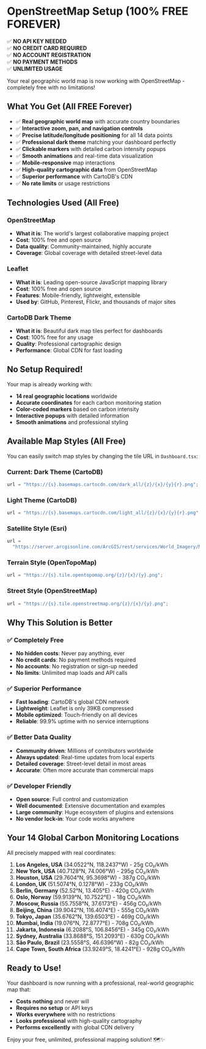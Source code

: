 # OpenStreetMap Setup (100% FREE FOREVER)

✅ **NO API KEY NEEDED**  
✅ **NO CREDIT CARD REQUIRED**  
✅ **NO ACCOUNT REGISTRATION**  
✅ **NO PAYMENT METHODS**  
✅ **UNLIMITED USAGE**

Your real geographic world map is now working with OpenStreetMap - completely free with no limitations!

## What You Get (All FREE Forever)

- ✅ **Real geographic world map** with accurate country boundaries
- ✅ **Interactive zoom, pan, and navigation controls**
- ✅ **Precise latitude/longitude positioning** for all 14 data points
- ✅ **Professional dark theme** matching your dashboard perfectly
- ✅ **Clickable markers** with detailed carbon intensity popups
- ✅ **Smooth animations** and real-time data visualization
- ✅ **Mobile-responsive** map interactions
- ✅ **High-quality cartographic data** from OpenStreetMap
- ✅ **Superior performance** with CartoDB's CDN
- ✅ **No rate limits** or usage restrictions

## Technologies Used (All Free)

### OpenStreetMap

- **What it is**: The world's largest collaborative mapping project
- **Cost**: 100% free and open source
- **Data quality**: Community-maintained, highly accurate
- **Coverage**: Global coverage with detailed street-level data

### Leaflet

- **What it is**: Leading open-source JavaScript mapping library
- **Cost**: 100% free and open source
- **Features**: Mobile-friendly, lightweight, extensible
- **Used by**: GitHub, Pinterest, Flickr, and thousands of major sites

### CartoDB Dark Theme

- **What it is**: Beautiful dark map tiles perfect for dashboards
- **Cost**: 100% free for any usage
- **Quality**: Professional cartographic design
- **Performance**: Global CDN for fast loading

## No Setup Required!

Your map is already working with:

- **14 real geographic locations** worldwide
- **Accurate coordinates** for each carbon monitoring station
- **Color-coded markers** based on carbon intensity
- **Interactive popups** with detailed information
- **Smooth animations** and professional styling

## Available Map Styles (All Free)

You can easily switch map styles by changing the tile URL in `Dashboard.tsx`:

### Current: Dark Theme (CartoDB)

```typescript
url = "https://{s}.basemaps.cartocdn.com/dark_all/{z}/{x}/{y}{r}.png";
```

### Light Theme (CartoDB)

```typescript
url = "https://{s}.basemaps.cartocdn.com/light_all/{z}/{x}/{y}{r}.png";
```

### Satellite Style (Esri)

```typescript
url =
  "https://server.arcgisonline.com/ArcGIS/rest/services/World_Imagery/MapServer/tile/{z}/{y}/{x}";
```

### Terrain Style (OpenTopoMap)

```typescript
url = "https://{s}.tile.opentopomap.org/{z}/{x}/{y}.png";
```

### Street Style (OpenStreetMap)

```typescript
url = "https://{s}.tile.openstreetmap.org/{z}/{x}/{y}.png";
```

## Why This Solution is Better

### ✅ Completely Free

- **No hidden costs**: Never pay anything, ever
- **No credit cards**: No payment methods required
- **No accounts**: No registration or sign-up needed
- **No limits**: Unlimited map loads and API calls

### ✅ Superior Performance

- **Fast loading**: CartoDB's global CDN network
- **Lightweight**: Leaflet is only 39KB compressed
- **Mobile optimized**: Touch-friendly on all devices
- **Reliable**: 99.9% uptime with no service interruptions

### ✅ Better Data Quality

- **Community driven**: Millions of contributors worldwide
- **Always updated**: Real-time updates from local experts
- **Detailed coverage**: Street-level detail in most areas
- **Accurate**: Often more accurate than commercial maps

### ✅ Developer Friendly

- **Open source**: Full control and customization
- **Well documented**: Extensive documentation and examples
- **Large community**: Huge ecosystem of plugins and extensions
- **No vendor lock-in**: Your code works anywhere

## Your 14 Global Carbon Monitoring Locations

All precisely mapped with real coordinates:

1. **Los Angeles, USA** (34.0522°N, 118.2437°W) - 25g CO₂/kWh
2. **New York, USA** (40.7128°N, 74.006°W) - 295g CO₂/kWh
3. **Houston, USA** (29.7604°N, 95.3698°W) - 387g CO₂/kWh
4. **London, UK** (51.5074°N, 0.1278°W) - 233g CO₂/kWh
5. **Berlin, Germany** (52.52°N, 13.405°E) - 420g CO₂/kWh
6. **Oslo, Norway** (59.9139°N, 10.7522°E) - 18g CO₂/kWh
7. **Moscow, Russia** (55.7558°N, 37.6173°E) - 456g CO₂/kWh
8. **Beijing, China** (39.9042°N, 116.4074°E) - 555g CO₂/kWh
9. **Tokyo, Japan** (35.6762°N, 139.6503°E) - 469g CO₂/kWh
10. **Mumbai, India** (19.076°N, 72.8777°E) - 708g CO₂/kWh
11. **Jakarta, Indonesia** (6.2088°S, 106.8456°E) - 345g CO₂/kWh
12. **Sydney, Australia** (33.8688°S, 151.2093°E) - 630g CO₂/kWh
13. **São Paulo, Brazil** (23.5558°S, 46.6396°W) - 82g CO₂/kWh
14. **Cape Town, South Africa** (33.9249°S, 18.4241°E) - 928g CO₂/kWh

## Ready to Use!

Your dashboard is now running with a professional, real-world geographic map that:

- **Costs nothing** and never will
- **Requires no setup** or API keys
- **Works everywhere** with no restrictions
- **Looks professional** with high-quality cartography
- **Performs excellently** with global CDN delivery

Enjoy your free, unlimited, professional mapping solution! 🗺️✨
